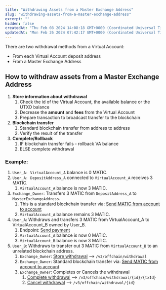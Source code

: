 ```yaml
---
title: "Withdrawing Assets from a Master Exchange Address"
slug: "withdrawing-assets-from-a-master-exchange-address"
excerpt: ""
hidden: false
createdAt: "Thu Feb 08 2024 14:08:18 GMT+0000 (Coordinated Universal Time)"
updatedAt: "Mon Feb 26 2024 07:42:17 GMT+0000 (Coordinated Universal Time)"
---
```

There are two withdrawal methods from a Virtual Account:

- From each Virtual Account deposit address
- From a Master Exchange Address

## How to withdraw assets from a Master Exchange Address

1. **Store information about withdrawal**
   1. Check the id of the Virtual Account, the available balance or the UTXO balance
   2. Decrease the **amount** and **fees** from the Virtual Account
   3. Prepare transaction to broadcast transfer to the blockchain
2. **Blockchain transfer**
   1. Standard blockchain transfer from address to address
   2. Verify the result of the transfer
3. **Complete/Rollback**
   1. IF blockchain transfer fails - rollback VA balance
   2. ELSE complete withdrawal

### Example:

1. `User_A: VirtualAccount_A` balance is 0 MATIC.
2. `User_A: DepositAddress_A` connected to `VirtualAccount_A` receives 3 MATIC.
   1. `VirtualAccount_A` balance is now 3 MATIC.
3. `Exchange_Owner`: Transfers 3 MATIC from `DepositAddress_A` to `MasterExchangeAddress`.
   1. This is a standard blockchain transfer via: [Send MATIC from account to account](https://apidoc.tatum.io/tag/Polygon/#operation/PolygonBlockchainTransfer)
   2. `VirtualAccount_A` balance remains 3 MATIC.
4. `User_A`: Withdraws and transfers 3 MATIC from VirtualAccount_A to VirtualAccount_B owned by User_B.
   1. Endpoint: [Send payment](https://apidoc.tatum.io/tag/Transaction/#operation/sendTransaction)
   2. `VirtualAccount_A` balance is now 0 MATIC.
   3. `VirtualAccount_B` balance is now 3 MATIC.
5. `User_B`: Withdraws to transfer out 3 MATIC from `VirtualAccount_B`  to an unrelated blockchain address.
   1. `Exchange_Owner`: [Store withdrawal](https://apidoc.tatum.io/tag/Withdrawal/#operation/storeWithdrawal) --> `/v3/offchain/withdrawal`
   2. `Exchange_Owner`: Standard blockchain transfer via: [Send MATIC from account to account](https://apidoc.tatum.io/tag/Polygon/#operation/PolygonBlockchainTransfer)
   3. `Exchange_Owner`: Completes or Cancels the withdrawal
      1. [Complete withdrawal](https://apidoc.tatum.io/tag/Withdrawal/#operation/completeWithdrawal) --> `/v3/offchain/withdrawal/{id}/{txId}`
      2. [Cancel withdrawal](https://apidoc.tatum.io/tag/Withdrawal/#operation/cancelInProgressWithdrawal) --> `/v3/offchain/withdrawal/{id}`
